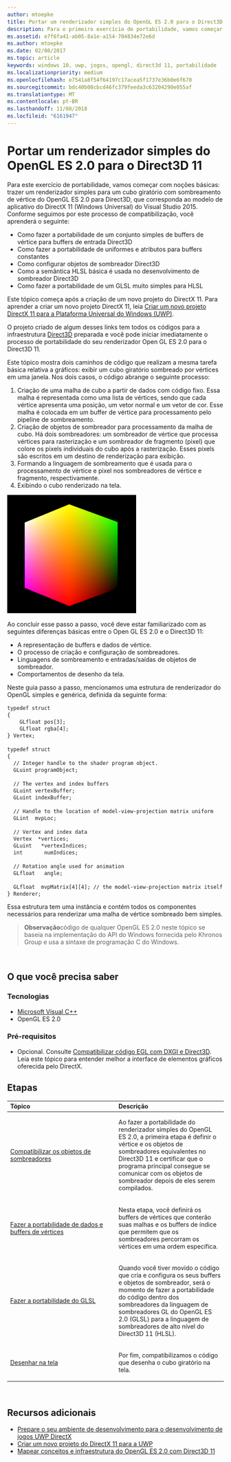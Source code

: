 ```yaml
---
author: mtoepke
title: Portar um renderizador simples do OpenGL ES 2.0 para o Direct3D 11
description: Para o primeiro exercício de portabilidade, vamos começar com noções básicas - trazer um renderizador simples para um cubo giratório com sombreamento de vértice do OpenGL ES 2.0 para Direct3D, que corresponda ao modelo de aplicativo do DirectX 11 (Windows Universal) do Visual Studio 2015.
ms.assetid: e7f6fa41-ab05-8a1e-a154-704834e72e6d
ms.author: mtoepke
ms.date: 02/08/2017
ms.topic: article
keywords: windows 10, uwp, jogos, opengl, direct3d 11, portabilidade
ms.localizationpriority: medium
ms.openlocfilehash: e7541a8f54f64197c17acea5f1737e36b0e6f670
ms.sourcegitcommit: bdc40b08cbcd46fc379feeda3c63204290e055af
ms.translationtype: MT
ms.contentlocale: pt-BR
ms.lasthandoff: 11/08/2018
ms.locfileid: "6161947"
---
```

# <a name="port-a-simple-opengl-es-20-renderer-to-direct3d-11"></a>Portar um renderizador simples do OpenGL ES 2.0 para o Direct3D 11



Para este exercício de portabilidade, vamos começar com noções básicas: trazer um renderizador simples para um cubo giratório com sombreamento de vértice do OpenGL ES 2.0 para Direct3D, que corresponda ao modelo de aplicativo do DirectX 11 (Windows Universal) do Visual Studio 2015. Conforme seguimos por este processo de compatibilização, você aprenderá o seguinte:

-   Como fazer a portabilidade de um conjunto simples de buffers de vértice para buffers de entrada Direct3D
-   Como fazer a portabilidade de uniformes e atributos para buffers constantes
-   Como configurar objetos de sombreador Direct3D
-   Como a semântica HLSL básica é usada no desenvolvimento de sombreador Direct3D
-   Como fazer a portabilidade de um GLSL muito simples para HLSL

Este tópico começa após a criação de um novo projeto do DirectX 11. Para aprender a criar um novo projeto DirectX 11, leia [Criar um novo projeto DirectX 11 para a Plataforma Universal do Windows (UWP)](user-interface.md).

O projeto criado de algum desses links tem todos os códigos para a infraestrutura [Direct3D](https://msdn.microsoft.com/library/windows/desktop/ff476345) preparada e você pode iniciar imediatamente o processo de portabilidade do seu renderizador Open GL ES 2.0 para o Direct3D 11.

Este tópico mostra dois caminhos de código que realizam a mesma tarefa básica relativa a gráficos: exibir um cubo giratório sombreado por vértices em uma janela. Nos dois casos, o código abrange o seguinte processo:

1.  Criação de uma malha de cubo a partir de dados com código fixo. Essa malha é representada como uma lista de vértices, sendo que cada vértice apresenta uma posição, um vetor normal e um vetor de cor. Esse malha é colocada em um buffer de vértice para processamento pelo pipeline de sombreamento.
2.  Criação de objetos de sombreador para processamento da malha de cubo. Há dois sombreadores: um sombreador de vértice que processa vértices para rasterização e um sombreador de fragmento (pixel) que colore os pixels individuais do cubo após a rasterização. Esses pixels são escritos em um destino de renderização para exibição.
3.  Formando a linguagem de sombreamento que é usada para o processamento de vértice e pixel nos sombreadores de vértice e fragmento, respectivamente.
4.  Exibindo o cubo renderizado na tela.

![cubo opengl simples](images/simple-opengl-cube.png)

Ao concluir esse passo a passo, você deve estar familiarizado com as seguintes diferenças básicas entre o Open GL ES 2.0 e o Direct3D 11:

-   A representação de buffers e dados de vértice.
-   O processo de criação e configuração de sombreadores.
-   Linguagens de sombreamento e entradas/saídas de objetos de sombreador.
-   Comportamentos de desenho da tela.

Neste guia passo a passo, mencionamos uma estrutura de renderizador do OpenGL simples e genérica, definida da seguinte forma:

``` syntax
typedef struct 
{
    GLfloat pos[3];        
    GLfloat rgba[4];
} Vertex;

typedef struct
{
  // Integer handle to the shader program object.
  GLuint programObject;

  // The vertex and index buffers
  GLuint vertexBuffer;
  GLuint indexBuffer;

  // Handle to the location of model-view-projection matrix uniform
  GLint  mvpLoc; 
   
  // Vertex and index data
  Vertex  *vertices;
  GLuint   *vertexIndices;
  int       numIndices;

  // Rotation angle used for animation
  GLfloat   angle;

  GLfloat  mvpMatrix[4][4]; // the model-view-projection matrix itself
} Renderer;
```

Essa estrutura tem uma instância e contém todos os componentes necessários para renderizar uma malha de vértice sombreado bem simples.

> **Observação**código de qualquer OpenGL ES 2.0 neste tópico se baseia na implementação do API do Windows fornecida pelo Khronos Group e usa a sintaxe de programação C do Windows.

 

## <a name="what-you-need-to-know"></a>O que você precisa saber


### <a name="technologies"></a>Tecnologias

-   [Microsoft Visual C++](http://msdn.microsoft.com/library/vstudio/60k1461a.aspx)
-   OpenGL ES 2.0

### <a name="prerequisites"></a>Pré-requisitos

-   Opcional. Consulte [Compatibilizar código EGL com DXGI e Direct3D](moving-from-egl-to-dxgi.md). Leia este tópico para entender melhor a interface de elementos gráficos oferecida pelo DirectX.

## <a name="span-idkeylinksstepsheadingspansteps"></a><span id="keylinks_steps_heading"></span>Etapas


<table>
<colgroup>
<col width="50%" />
<col width="50%" />
</colgroup>
<thead>
<tr class="header">
<th align="left">Tópico</th>
<th align="left">Descrição</th>
</tr>
</thead>
<tbody>
<tr class="odd">
<td align="left"><p><a href="port-the-shader-config.md">Compatibilizar os objetos de sombreadores</a></p></td>
<td align="left"><p>Ao fazer a portabilidade do renderizador simples do OpenGL ES 2.0, a primeira etapa é definir o vértice e os objetos de sombreadores equivalentes no Direct3D 11 e certificar que o programa principal consegue se comunicar com os objetos de sombreador depois de eles serem compilados.</p></td>
</tr>
<tr class="even">
<td align="left"><p><a href="port-the-vertex-buffers-and-data-config.md">Fazer a portabilidade de dados e buffers de vértices</a></p></td>
<td align="left"><p>Nesta etapa, você definirá os buffers de vértices que conterão suas malhas e os buffers de índice que permitem que os sombreadores percorram os vértices em uma ordem específica.</p></td>
</tr>
<tr class="odd">
<td align="left"><p><a href="port-the-glsl.md">Fazer a portabilidade do GLSL</a></p></td>
<td align="left"><p>Quando você tiver movido o código que cria e configura os seus buffers e objetos de sombreador, será o momento de fazer a portabilidade do código dentro dos sombreadores da linguagem de sombreadores GL do OpenGL ES 2.0 (GLSL) para a linguagem de sombreadores de alto nível do Direct3D 11 (HLSL).</p></td>
</tr>
<tr class="even">
<td align="left"><p><a href="draw-to-the-screen.md">Desenhar na tela</a></p></td>
<td align="left"><p>Por fim, compatibilizamos o código que desenha o cubo giratório na tela.</p></td>
</tr>
</tbody>
</table>

 

## <a name="span-idadditionalresourcesspanadditional-resources"></a><span id="additional_resources"></span>Recursos adicionais


-   [Prepare o seu ambiente de desenvolvimento para o desenvolvimento de jogos UWP DirectX](prepare-your-dev-environment-for-windows-store-directx-game-development.md)
-   [Criar um novo projeto do DirectX 11 para a UWP](user-interface.md)
-   [Mapear conceitos e infraestrutura do OpenGL ES 2.0 com Direct3D 11](map-concepts-and-infrastructure.md)

 

 




